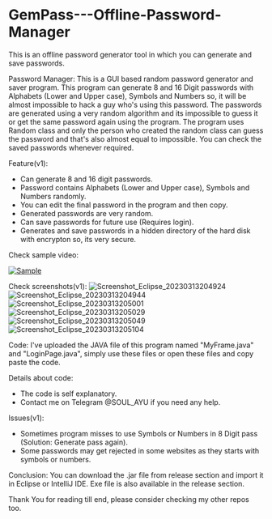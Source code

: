 # GemPass---Offline-Password-Manager
This is an offline password generator tool in which you can generate and save passwords. 

Password Manager: This is a GUI based random password generator and saver program. This program can generate 8 and 16 Digit passwords with Alphabets (Lower and Upper case), Symbols and Numbers so, it will be almost impossible to hack a guy who's using this password. The passwords are generated using a very random algorithm and its impossible to guess it or get the same password again using the program. The program uses Random class and only the person who created the random class can guess the password and that's also almost equal to impossible. You can check the saved passwords whenever required.

Feature(v1):
* Can generate 8 and 16 digit passwords.
* Password contains Alphabets (Lower and Upper case), Symbols and Numbers randomly.
* You can edit the final password in the program and then copy.
* Generated passwords are very random.
* Can save passwords for future use (Requires login).
* Generates and save passwords in a hidden directory of the hard disk with encrypton so, its very secure.

Check sample video:

[![Sample](https://user-images.githubusercontent.com/119154806/218260002-71dae93d-51ed-40db-9b00-dba0364451df.png)](https://youtu.be/j_BdJj0xXeA "GemPass v1 - An Open-Source Massword Manager")

Check screenshots(v1):
![Screenshot_Eclipse_20230313204924](https://user-images.githubusercontent.com/119154806/224747748-7671d279-65de-4c09-a815-1d1480fdbfd9.png)
![Screenshot_Eclipse_20230313204944](https://user-images.githubusercontent.com/119154806/224747610-a8dc0f9b-f811-4238-b302-572b9c0851bf.png)
![Screenshot_Eclipse_20230313205001](https://user-images.githubusercontent.com/119154806/224747629-f55afe3e-5211-4678-aeba-e9803ccfc234.png)
![Screenshot_Eclipse_20230313205029](https://user-images.githubusercontent.com/119154806/224747635-5d32551a-43c1-4175-9c8d-5d57b8698196.png)
![Screenshot_Eclipse_20230313205049](https://user-images.githubusercontent.com/119154806/224747646-af7bf127-77a4-4e68-b345-6a0d24e10ee0.png)
![Screenshot_Eclipse_20230313205104](https://user-images.githubusercontent.com/119154806/224747679-3c626c6a-f5bb-4867-b840-0779db3a361a.png)


Code: I've uploaded the JAVA file of this program named "MyFrame.java" and "LoginPage.java", simply use these files or open these files and copy paste the code.

Details about code:
* The code is self explanatory.
* Contact me on Telegram @SOUL_AYU if you need any help.

Issues(v1):
* Sometimes program misses to use Symbols or Numbers in 8 Digit pass (Solution: Generate pass again).
* Some passwords may get rejected in some websites as they starts with symbols or numbers.

Conclusion: You can download the .jar file from release section and import it in Eclipse or IntelliJ IDE. Exe file is also available in the release section.

Thank You for reading till end, please consider checking my other repos too.
